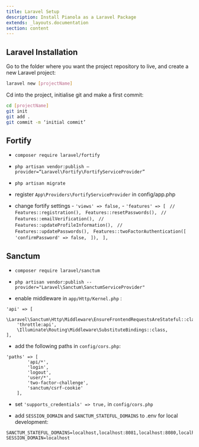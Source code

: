 ```yaml
---
title: Laravel Setup
description: Install Pianola as a Laravel Package
extends: _layouts.documentation
section: content
---
```


## Laravel Installation

Go to the folder where you want the project repository to live, and create a new Laravel project:

```bash
laravel new [projectName]
```

Cd into the project, initialise git and make a first commit:

```bash
cd [projectName]
git init
git add .
git commit -m ‘initial commit’
```

## Fortify

- `composer require laravel/fortify`

- `php artisan vendor:publish —provider=“Laravel\Fortify\FortifyServiceProvider”`

- `php artisan migrate`

- register `App\Providers\FortifyServiceProvider` in config/app.php

- change fortify settings - `'views' => false,` - `'features' => [`
  ` // Features::registration(),`
  ` Features::resetPasswords(),`
  ` // Features::emailVerification(),`
  ` // Features::updateProfileInformation(),`
  ` // Features::updatePasswords(),`
  ` Features::twoFactorAuthentication([`
  ` 'confirmPassword' => false,`
  ` ]),`
  ` ],`

## Sanctum

- `composer require laravel/sanctum`

- `php artisan vendor:publish --provider="Laravel\Sanctum\SanctumServiceProvider"`

- enable middleware in `app/Http/Kernel.php` :

```
'api' => [
    \Laravel\Sanctum\Http\Middleware\EnsureFrontendRequestsAreStateful::class,
    'throttle:api',
    \Illuminate\Routing\Middleware\SubstituteBindings::class,
],
```

- add the following paths in `config/cors.php`:

```
'paths' => [
        'api/*',
        'login',
        'logout',
        'user/*',
        'two-factor-challenge',
        'sanctum/csrf-cookie'
    ],
```

- set `'supports_credentials' => true,` in `config/cors.php`

- add `SESSION_DOMAIN` and `SANCTUM_STATEFUL_DOMAINS` to .env for local development:

```
SANCTUM_STATEFUL_DOMAINS=localhost,localhost:8081,localhost:8080,localhost:8000,127.0.0.1,127.0.0.1:8000,::1
SESSION_DOMAIN=localhost
```
